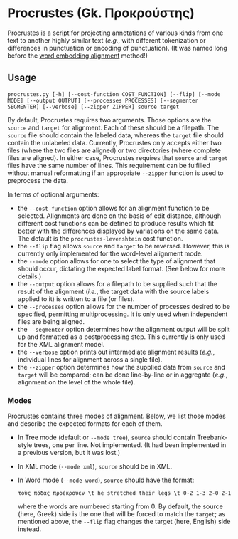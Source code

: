 # Procrustes (Gk. Προκρούστης)

Procrustes is a script for projecting annotations of various
kinds from one text to another highly similar text (*e.g.*, with
different tokenization or differences in punctuation or encoding of
punctuation). (It was named long before the [word embedding alignment](https://arxiv.org/pdf/1805.11222.pdf)
method!)

## Usage

    procrustes.py [-h] [--cost-function COST_FUNCTION] [--flip] [--mode MODE] [--output OUTPUT] [--processes PROCESSES] [--segmenter SEGMENTER] [--verbose] [--zipper ZIPPER] source target

By default, Procrustes requires two arguments. 
Those options are the `source` and `target` for alignment. 
Each of these should be a filepath.
The `source` file should contain the labeled data, 
whereas the `target` file should contain the unlabeled data.
Currently, Procrustes only accepts either two files (where the two files are aligned) 
or two directories (where complete files are aligned). In either case,
Procrustes requires that `source` and `target` files have the same number of lines. 
This requirement can be fulfilled without manual reformatting 
if an appropriate `--zipper` function is used to preprocess the data. 

In terms of optional arguments: 
  - the `--cost-function` option allows for an alignment function to be selected. 
  Alignments are done on the basis of edit distance, although different cost functions can be defined to produce results which fit better 
  with the differences displayed by variations on the same data. The default is the `procrustes-levenshtein` cost function.
  - the `--flip` flag allows `source` and `target` to be reversed. 
However, this is currently only implemented for the word-level alignment mode.
  - the `--mode` option allows for one to select the type of alignment that should occur, dictating the expected label format. (See below for more details.)
  - the `--output` option allows for a filepath to be supplied such that the result of the alignment (*i.e.*, the target data with the source labels applied to it) is written to a file (or files).
  - the `--processes` option allows for the number of processes desired to be specified, permitting multiprocessing. It is only used when independent files are being aligned.
  - the `--segmenter` option determines how the alignment output will be split up and formatted as a postprocessing step. This currently is only used for the XML alignment model.
  - the `--verbose` option prints out intermediate alignment results (*e.g.*, individual lines for alignment across a single file).
  - the `--zipper` option determines how the supplied data from `source` and `target` will be compared; can be done line-by-line or in aggregate (*e.g.*, alignment on the level of the whole file).

### Modes

Procrustes contains three modes of alignment.
Below, we list those modes and describe the expected formats for each of them.

- In Tree mode (default or `--mode tree`), `source` should contain Treebank-style trees, one per line. Not implemented. (It had been implemented in a previous version, but it was lost.)

- In XML mode (`--mode xml`), `source` should be in XML.
  
- In Word mode (`--mode word`), `source` should have the format:

      τοὺς πόδας προέκρουεν \t he stretched their legs \t 0-2 1-3 2-0 2-1

  where the words are numbered starting from 0. By default, the source
  (here, Greek) side is the one that will be forced to match the
  `target`; as mentioned above, the `--flip` flag changes the target (here, English) side instead.
